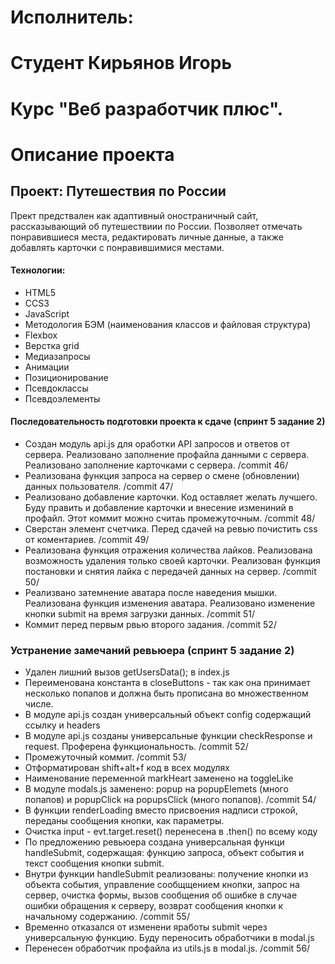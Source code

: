 # Исполнитель:
# Студент Кирьянов Игорь
# Курс "Веб разработчик плюс".

# Описание проекта
## Проект: Путешествия по России
Прект предствален как адаптивный оностраничный сайт, рассказывающий об путешествиии по России.
Позволяет отмечать понравившиеся места, редактировать личные данные, а также добавлять карточки с понравившимися местами.

#### Технологии:
* HTML5
* CCS3
* JavaScript
* Методология БЭМ (наименования классов и файловая структура)
* Flexbox
* Верстка grid
* Медиазапросы
* Анимации
* Позиционирование
* Псевдоклассы
* Псевдоэлементы

#### Последовательность подготовки проекта к сдаче (спринт 5 задание 2)
* Создан модуль api.js для оработки API запросов и ответов от сервера. Реализовано заполнение профайла данными с сервера. Реализовано заполнение карточками с сервера. /commit 46/
* Реализована функция запроса на сервер о смене (обновлении) данных пользователя. /commit 47/
* Реализовано добавление карточки. Код оставляет желать лучшего. Буду править и добавление карточки и внесение измениний в профайл. Этот коммит можно считаь промежуточным. /commit 48/
* Сверстан элемент счетчика. Перед сдачей на ревью почистить css от коментариев. /commit 49/
* Реализована функция отражения количества лайков. Реализована возможность удаления только своей карточки. Реализован функция постановки и снятия лайка с передачей данных на сервер. /commit 50/
* Реализвано затемнение аватара после наведения мышки. Реализована функция изменения аватара. Реализовано изменение кнопки submit на время загрузки данных. /commit 51/
* Коммит перед первым рвью второго задания. /commit 52/
### Устранение замечаний ревьюера (спринт 5 задание 2)
* Удален лишний вызов getUsersData(); в index.js
* Переименована константа в closeButtons - так как она принимает несколько попапов и должна быть прописана во множественном числе.
* В модуле api.js создан универсальный объект config содержащий ссылку и headers
* В модуле api.js созданы универсальные функции checkResponse и request. Проферена функциональность. /commit 52/
* Промежуточный коммит. /commit 53/
* Отформатирован shift+alt+f код в всех модулях
* Наименование переменной markHeart заменено на toggleLike
* В модуле modals.js заменено: popup на popupElemets (много попапов) и popupCliсk на popupsCliсk (много попапов). /commit 54/
* В функции renderLoading вместо присвоения надписи строкой, переданы сообщения кнопки, как параметры.
* Очистка input - evt.target.reset() перенесена в .then() по всему коду
* По предложению ревьюера создана универсальная функци handleSubmit, содержащая: функцию запроса, объект события и текст сообщения кнопки submit.
* Внутри функции handleSubmit реализованы: получение кнопки из объекта события, управление сообщщением кнопки, запрос на сервер, очистка формы, вызов сообщения об ошибке в случае ошибки обращения к серверу, возврат сообщения кнопки к начальному содержанию. /commit 55/
* Временно отказался от изменени яработы submit через универсальную функцию. Буду переносить обработчики в modal.js
* Перенесен обработчик профайла из utils.js в modal.js. /commit 56/